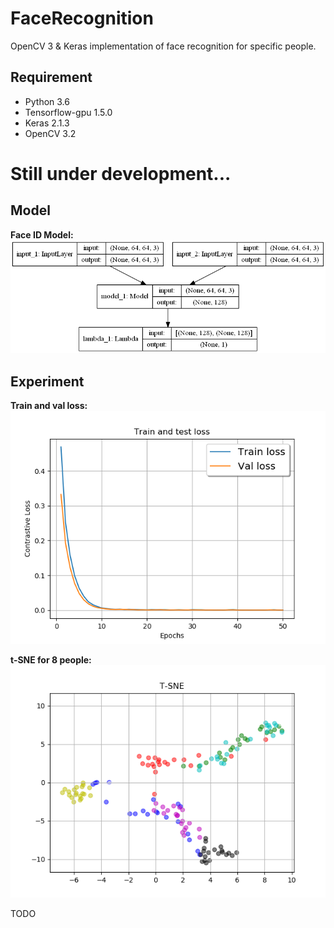 # FaceRecognition
OpenCV 3 &amp; Keras implementation of face recognition for specific people.

## Requirement
- Python 3.6    
- Tensorflow-gpu 1.5.0  
- Keras 2.1.3
- OpenCV 3.2


# Still under development...


## Model

**Face ID Model:** 
![face_net](/images/face_net.png)

## Experiment

**Train and val loss:**
![Loss](/images/loss.png)

**t-SNE for 8 people:**
![tsne](/images/tsne.png)

TODO

